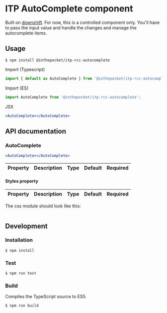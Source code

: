 # ITP AutoComplete component
Built on [downshift](https://github.com/paypal/downshift).
For now, this is a controlled component only. You'll have to pass the input value and handle the changes and manage the autocomplete items.

## Usage
```
$ npm install @inthepocket/itp-rcc-autocomplete
```

Import (Typescript)
```javascript
import { default as AutoComplete } from '@inthepocket/itp-rcc-autocomplete';
```

Import (ES)
```javascript
import AutoComplete from '@inthepocket/itp-rcc-autocomplete';
```

JSX
```jsx
<AutoComplete></AutoComplete>
```

## API documentation
### AutoComplete
```jsx
<AutoComplete></AutoComplete>
```
| Property           | Description                                           | Type   | Default | Required |
| ------------------ | ----------------------------------------------------- | ------ | ------- | -------- |


#### Styles property
| Property           | Description                                           | Type   | Default | Required |
| ------------------ | ----------------------------------------------------- | ------ | ------- | -------- |

The css module should look like this:

```css

```

## Development
### Installation
```
$ npm install
```

### Test
```
$ npm run test
```

### Build
Compiles the TypeScript source to ES5.

```
$ npm run build
```
